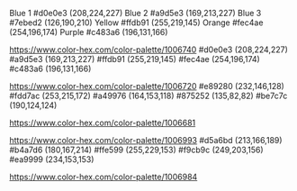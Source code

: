 Blue 1 #d0e0e3	(208,224,227)
Blue 2 #a9d5e3	(169,213,227)
Blue 3 #7ebed2 (126,190,210)
Yellow #ffdb91	(255,219,145)
Orange #fec4ae	(254,196,174)
Purple #c483a6	(196,131,166)

https://www.color-hex.com/color-palette/1006740
#d0e0e3	(208,224,227)
#a9d5e3	(169,213,227)
#ffdb91	(255,219,145)
#fec4ae	(254,196,174)
#c483a6	(196,131,166)

https://www.color-hex.com/color-palette/1006720
#e89280	(232,146,128)
#fdd7ac	(253,215,172)
#a49976	(164,153,118)
#875252	(135,82,82)
#be7c7c	(190,124,124)

https://www.color-hex.com/color-palette/1006681

https://www.color-hex.com/color-palette/1006993
#d5a6bd	(213,166,189)
#b4a7d6	(180,167,214)
#ffe599	(255,229,153)
#f9cb9c	(249,203,156)
#ea9999	(234,153,153)

https://www.color-hex.com/color-palette/1006984